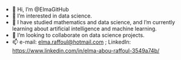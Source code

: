 - 👋 Hi, I’m @ElmaGitHub
- 👀 I’m interested in data science.
- 🌱 I have studied mathematics and data science, and I’m currently learning about artificial intelligence and machine learning. 
- 💞️ I’m looking to collaborate on data science projects.
- 📫 e-mail: elma.raffoul@hotmail.com ; LinkedIn: https://www.linkedin.com/in/elma-abou-raffoul-3549a74b/

<!---
ElmaGitHub/ElmaGitHub is a ✨ special ✨ repository because its `README.md` (this file) appears on your GitHub profile.
You can click the Preview link to take a look at your changes.
--->
